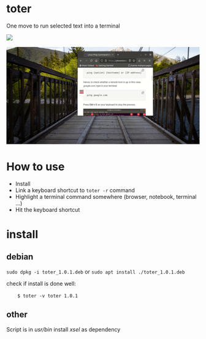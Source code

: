 # toter
One move to run selected text into a terminal

<img src="https://img.shields.io/badge/Made%20with-Bash-1f425f.svg"></img>

![demo](./demo.gif)

# How to use

* Install
* Link a keyboard shortcut to `toter -r` command
* Highlight a terminal command somewhere (browser, notebook, terminal ...)
* Hit the keyboard shortcut

# install
## debian

`sudo dpkg -i toter_1.0.1.deb` or `sudo apt install ./toter_1.0.1.deb`

check if install is done well:

`    
    $ toter -v
    toter 1.0.1 
`

## other
Script is in *usr/bin*
install *xsel* as dependency
